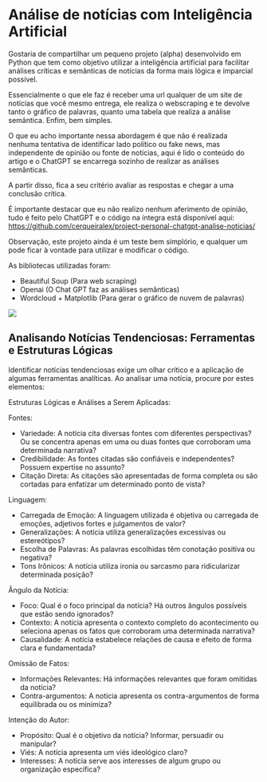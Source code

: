 # Análise de notícias com Inteligência Artificial

Gostaria de compartilhar um pequeno projeto (alpha) desenvolvido em Python que tem como objetivo utilizar a inteligência artificial para facilitar análises críticas e semânticas de notícias da forma mais lógica e imparcial possível.

Essencialmente o que ele faz é receber uma url qualquer de um site de notícias que você mesmo entrega, ele realiza o webscraping e te devolve tanto o gráfico de palavras, quanto uma tabela que realiza a análise semântica. Enfim, bem simples.

O que eu acho importante nessa abordagem é que não é realizada nenhuma tentativa de identificar lado político ou fake news, mas independente de opinião ou fonte de notícias, aqui é lido o conteúdo do artigo e o ChatGPT se encarrega sozinho de realizar as análises semânticas.

A partir disso, fica a seu critério avaliar as respostas e chegar a uma conclusão crítica.

É importante destacar que eu não realizo nenhum aferimento de opinião, tudo é feito pelo ChatGPT e o código na íntegra está disponível aqui:
https://github.com/cerqueiralex/project-personal-chatgpt-analise-noticias/

Observação, este projeto ainda é um teste bem simplório, e qualquer um pode ficar à vontade para utilizar e modificar o código.

As bibliotecas utilizadas foram:

- Beautiful Soup (Para web scraping)
- Openai (O Chat GPT faz as análises semânticas)
- Wordcloud + Matplotlib (Para gerar o gráfico de nuvem de palavras)

<img src="https://i.imgur.com/oZDDKEO.jpeg">

## Analisando Notícias Tendenciosas: Ferramentas e Estruturas Lógicas
Identificar notícias tendenciosas exige um olhar crítico e a aplicação de algumas ferramentas analíticas. Ao analisar uma notícia, procure por estes elementos:

Estruturas Lógicas e Análises a Serem Aplicadas:

Fontes:
- Variedade: A notícia cita diversas fontes com diferentes perspectivas? Ou se concentra apenas em uma ou duas fontes que corroboram uma determinada narrativa?
- Credibilidade: As fontes citadas são confiáveis e independentes? Possuem expertise no assunto?
- Citação Direta: As citações são apresentadas de forma completa ou são cortadas para enfatizar um determinado ponto de vista?

Linguagem:

- Carregada de Emoção: A linguagem utilizada é objetiva ou carregada de emoções, adjetivos fortes e julgamentos de valor?
- Generalizações: A notícia utiliza generalizações excessivas ou estereótipos?
- Escolha de Palavras: As palavras escolhidas têm conotação positiva ou negativa?
- Tons Irônicos: A notícia utiliza ironia ou sarcasmo para ridicularizar determinada posição?

Ângulo da Notícia:

- Foco: Qual é o foco principal da notícia? Há outros ângulos possíveis que estão sendo ignorados?
- Contexto: A notícia apresenta o contexto completo do acontecimento ou seleciona apenas os fatos que corroboram uma determinada narrativa?
- Causalidade: A notícia estabelece relações de causa e efeito de forma clara e fundamentada?

Omissão de Fatos:

- Informações Relevantes: Há informações relevantes que foram omitidas da notícia?
- Contra-argumentos: A notícia apresenta os contra-argumentos de forma equilibrada ou os minimiza?

Intenção do Autor:

- Propósito: Qual é o objetivo da notícia? Informar, persuadir ou manipular?
- Viés: A notícia apresenta um viés ideológico claro?
- Interesses: A notícia serve aos interesses de algum grupo ou organização específica?
